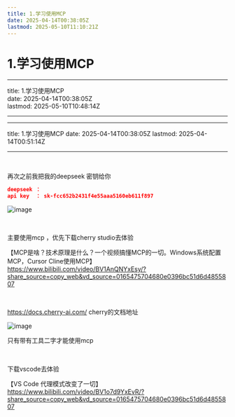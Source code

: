 ```yaml
---
title: 1.学习使用MCP
date: 2025-04-14T00:38:05Z
lastmod: 2025-05-10T11:10:21Z
---
```


# 1.学习使用MCP

---

title: 1.学习使用MCP  
date: 2025-04-14T00:38:05Z  
lastmod: 2025-05-10T10:48:14Z

---

---

title: 1.学习使用MCP
date: 2025-04-14T00:38:05Z
lastmod: 2025-04-14T00:51:14Z

---

‍

再次之前我把我的deepseek 密钥给你

```json
deepseek ：
api key  ： sk-fcc652b2431f4e55aaa5160eb611f897
```

![image](assets/image-20250414004240-lm9umy3.png)

‍

主要使用mcp ，优先下载cherry studio去体验

【MCP是啥？技术原理是什么？一个视频搞懂MCP的一切。Windows系统配置MCP，Cursor Cline使用MCP】 https://www.bilibili.com/video/BV1AnQNYxEsy/?share_source=copy_web&vd_source=0165475704680e0396bc51d6d4855807

‍

https://docs.cherry-ai.com/   cherry的文档地址

![image](assets/image-20250414004731-ivvisrd.png)

只有带有工具二字才能使用mcp

‍

下载vscode去体验

【VS Code 代理模式改变了一切】 https://www.bilibili.com/video/BV1o7d9YxEvR/?share_source=copy_web&vd_source=0165475704680e0396bc51d6d4855807

‍
